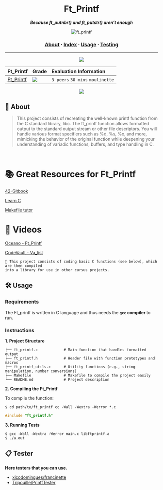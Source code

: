 <h1 align="center">
	Ft_Printf
</h1>

<p align="center">
	<b><i>Because ft_putnbr() and ft_putstr() aren’t enough</i></b><br>
</p>

<p align="center">
  <img src="https://github.com/user-attachments/assets/3be57328-f678-4b26-b7c3-f8b35579bc52" alt="ft_printf">
</p>

<h3 align="center">
	<a href="#%EF%B8%8F-about">About</a>
	<span> · </span>
	<a href="#-index">Index</a>
	<span> · </span>
	<a href="#%EF%B8%8F-usage">Usage</a>
	<span> · </span>
	<a href="#-testing">Testing</a>
</h3>

---
<be>

<div align="center">
	<img src="https://user-images.githubusercontent.com/101434516/202159991-adaddef4-8289-4e32-8fe2-c447b73e665e.png">
</div>


<div align="center">

| Ft_Printf | Grade | Evaluation Information |
| :--- | :--- | :--- |
| [Ft_Printf](https://github.com/anjinhogustavo/42-Common-Core---Printf/blob/main/ft_printf.c) | <img src="https://img.shields.io/badge/100%20%2F%20100-success"/> | `3 peers` `30 mins` `moulinette` |

</div>

<div align="center">
	<img src="https://user-images.githubusercontent.com/81205527/157133425-69e61e0d-9051-4733-87cb-844319544a8b.png">
</div>

## 📝 About 

> This project consists of recreating the well-known printf function from the C standard library, libc. The ft_printf function allows formatted output to the standard output stream or other file descriptors. You will handle various format specifiers such as %d, %s, %x, and more, mimicking the behavior of the original function while deepening your understanding of variadic functions, buffers, and type handling in C.
<br>

# 📚 Great Resources for Ft_Printf

[42-Gitbook](https://42-cursus.gitbook.io/guide)

[Learn C](https://www.learn-c.org/)

[Makefile tutor](https://www.cs.colby.edu/maxwell/courses/tutorials/maketutor/)

# 🎥 Videos 

[Oceano - Ft_Printf](https://www.youtube.com/watch?v=byRw36Y3Hjs&t=945s&pp=ygUVZnRfcHJpbnRmIHR1dG9yaWFsIDQy)

[CodeVault - Va_list](https://www.youtube.com/watch?v=oDC208zvsdg&pp=ygUadmFyaWFkaWMgc3RhdGljYSBleHBsYWluZWQ%3D)



	🚀 This project consists of coding basic C functions (see below), which are then compiled
	into a library for use in other cursus projects.

 
## 🛠️ Usage

### Requirements

The Ft_printf is written in C language and thus needs the **`gcc` compiler** to run.

### Instructions

**1. Project Structure**
```
├── ft_printf.c            # Main function that handles formatted output
├── ft_printf.h            # Header file with function prototypes and macros
├── ft_printf_utils.c      # Utility functions (e.g., string manipulation, number conversions)
├── Makefile               # Makefile to compile the project easily
└── README.md              # Project description
```
**2. Compiling the Ft_Printf**

To compile the function:

```shell
$ cd path/to/ft_printf cc -Wall -Wextra -Werror *.c
```

```C
#include "ft_printf.h"
```

**3. Running Tests**
```
$ gcc -Wall -Wextra -Werror main.c libftprintf.a
$ ./a.out
```

## 📋 Tester

**Here testers that you can use.**

* [xicodomingues/francinette](https://github.com/xicodomingues/francinette)
* [Tripouille/PrintfTester](https://github.com/Tripouille/printfTester)
